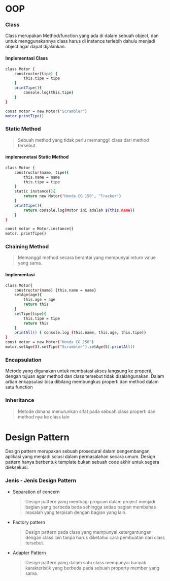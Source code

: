 # OOP
### Class
Class merupakan Method/function yang ada di dalam sebuah object, dan untuk menggunakannya class harus di instance terlebih dahulu menjadi object agar dapat dijalankan.

#### Implementasi Class
```sh
class Motor {
    constructor(tipe) {
        this.tipe = tipe
    }
    printTipe(){
        console.log(this.tipe)
    }
}

const motor = new Motor("Scrambler")
motor.printTipe()
````

### Static Method
> Sebuah method yang tidak perlu memanggil class dari method tersebut.

#### implemenetasi Static Method
````sh
class Motor {
    constructor(name, tipe){
        this.name = name
        this.tipe = tipe
    }
    static instance(){
        return new Motor("Honda CG 150", "Tracker")
    }
    printTipe(){
        return console.log(Motor ini adalah ${this.name})
    }
}

const motor = Motor.instance()
motor. printTipe()
````
### Chaining Method
> Memanggil method secara berantai yang mempunyai return value yang sama.

#### Implementasi
````sh
class Motor{
    constructor(name) {this.name = name}
    setAge(age){
        this.age = age
        return this
    } 
    setTipe(tipe){
        this.tipe = tipe
        return this
    }
    printAll() { console.log (this.name, this.age, this.tipe)}
}
const motor = new Motor("Honda CG 150")
motor.setAge(3).setTipe("Scrambler").setAge(5).printAll()
````

### Encapsulation
Metode yang digunakan untuk membatasi akses langsung ke properti, dengan tujuan agar method dan class tersebut tidak disalahgunakan. Dalam artian enkapsulasi bisa dibilang membungkus properti dan method dalam satu function

### Inheritance
> Metode dimana menurunkan sifat pada sebuah class properti dan method nya ke class lain 

# Design Pattern
Design pattern merupakan sebuah prosedural dalam pengembangan aplikasi yang menjadi solusi dalam permasalahan secara umum. Design pattern hanya berbentuk template bukan sebuah code akhir untuk segera dieksekusi.

### Jenis - Jenis Design Pattern
 - Separation of concern
    >  Design pattern yang membagi program dalam project menjadi bagian yang berbeda beda sehingga setiap bagian membahas masalah yang terpisah dengan bagian yang lain.

 - Factory pattern
    > Design pattern pada class yang mempunyai ketergantungan dengan class lain tanpa harus diketahui cara pembuatan dari class tersebut.

 - Adapter Pattern
    > Design pattern yang dalam satu class mempunyai banyak karakteristik yang berbeda pada sebuah property member yang sama.